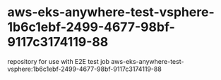# aws-eks-anywhere-test-vsphere-1b6c1ebf-2499-4677-98bf-9117c3174119-88
repository for use with E2E test job aws-eks-anywhere-test-vsphere:1b6c1ebf-2499-4677-98bf-9117c3174119-88
